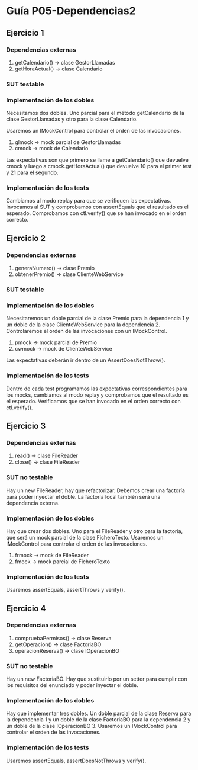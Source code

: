 # Guía P05-Dependencias2

## Ejercicio 1

### Dependencias externas

1. getCalendario() -> clase GestorLlamadas
2. getHoraActual() -> clase Calendario

### SUT testable

### Implementación de los dobles

Necesitamos dos dobles. Uno parcial para el método getCalendario de la clase GestorLlamadas y otro para la clase Calendario.

Usaremos un IMockControl para controlar el orden de las invocaciones.

1. glmock -> mock parcial de GestorLlamadas
2. cmock -> mock de Calendario

Las expectativas son que primero se llame a getCalendario() que devuelve cmock y luego a cmock.getHoraActual() que devuelve 10 para el primer test y 21 para el segundo.

### Implementación de los tests

Cambiamos al modo replay para que se verifiquen las expectativas. Invocamos al SUT y comprobamos con assertEquals que el resultado es el esperado. Comprobamos con ctl.verify() que se han invocado en el orden correcto.


## Ejercicio 2

### Dependencias externas
1. generaNumero() -> clase Premio
2. obtenerPremio() -> clase ClienteWebService

### SUT testable

### Implementación de los dobles
Necesitaremos un doble parcial de la clase Premio para la dependencia 1 y un doble de la clase ClienteWebService para la dependencia 2. Controlaremos el orden de las invocaciones con un IMockControl.

1. pmock -> mock parcial de Premio
2. cwmock -> mock de ClienteWebService

Las expectativas deberán ir dentro de un AssertDoesNotThrow().

### Implementación de los tests
Dentro de cada test programamos las expectativas correspondientes para los mocks, cambiamos al modo replay y comprobamos que el resultado es el esperado. Verificamos que se han invocado en el orden correcto con ctl.verify().

## Ejercicio 3

### Dependencias externas

1. read() -> clase FileReader
2. close() -> clase FileReader

### SUT no testable

Hay un new FileReader, hay que refactorizar. Debemos crear una factoría para poder inyectar el doble. La factoría local también será una dependencia externa.

### Implementación de los dobles

Hay que crear dos dobles. Uno para el FileReader y otro para la factoría, que será un mock parcial de la clase FicheroTexto. Usaremos un IMockControl para controlar el orden de las invocaciones.

1. frmock -> mock de FileReader
2. fmock -> mock parcial de FicheroTexto

### Implementación de los tests

Usaremos assertEquals, assertThrows y verify().

## Ejercicio 4

### Dependencias externas

1. compruebaPermisos() -> clase Reserva
2. getOperacion() -> clase FactoriaBO
3. operacionReserva() -> clase IOperacionBO

### SUT no testable

Hay un new FactoriaBO. Hay que sustituirlo por un setter para cumplir con los requisitos del enunciado y poder inyectar el doble.

### Implementación de los dobles

Hay que implementar tres dobles. Un doble parcial de la clase Reserva para la dependencia 1 y un doble de la clase FactoriaBO para la dependencia 2 y un doble de la clase IOperacionBO 3. Usaremos un IMockControl para controlar el orden de las invocaciones.

### Implementación de los tests

Usaremos assertEquals, assertDoesNotThrows y verify().